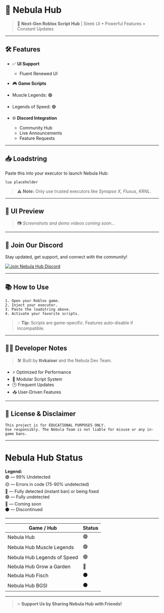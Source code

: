 # 🌌 Nebula Hub

> 🚀 **Next-Gen Roblox Script Hub** | Sleek UI • Powerful Features • Constant Updates

---

## 🛠️ Features

- ✅ **UI Support**
  - Fluent Renewed UI

- 🎮 **Game Scripts**
- Muscle Legends: 🟢
- Legends of Speed: 🟢

- 🌐 **Discord Integration**
  - Community Hub
  - Live Announcements
  - Feature Requests

---

## 📥 Loadstring

Paste this into your executor to launch Nebula Hub:

``lua
placeholder
``

> ⚠️ **Note:** Only use trusted executors like *Synapse X, Fluxus, KRNL*.

---

## 📸 UI Preview

> 📷 *Screenshots and demo videos coming soon...*

---

## 📢 Join Our Discord

Stay updated, get support, and connect with the community!

[![Join Nebula Hub Discord](https://img.shields.io/discord/000000000000000000?label=Join%20Discord&logo=discord&style=for-the-badge)](https://discord.gg/xbRqESfpD8)

---

## 📚 How to Use

```text
1. Open your Roblox game.
2. Inject your executor.
3. Paste the loadstring above.
4. Activate your favorite scripts.
```

> 💡 **Tip:** Scripts are game-specific. Features auto-disable if incompatible.

---

## 🧑‍💻 Developer Notes

> 🛠️ Built by **ttvkaiser** and the Nebula Dev Team.

- ⚡ Optimized for Performance
- 🧩 Modular Script System
- 🕒 Frequent Updates
- 📥 User-Driven Features

---

## 📄 License & Disclaimer

```
This project is for EDUCATIONAL PURPOSES ONLY.
Use responsibly. The Nebula Team is not liable for misuse or any in-game bans.
```

---

# Nebula Hub Status

**Legend:**  
🟢 — 99% Undetected  
🟡 — Errors in code (75-90% undetected)  
🔴 — Fully detected (instant ban) or being fixed  
🟣 — Fully undetected  
🔵 — Coming soon  
⚫ — Discontinued  

---

| Game / Hub                   | Status  |
|-----------------------------|---------|
| Nebula Hub                  | 🟣       |
| Nebula Hub Muscle Legends   | 🟣       |
| Nebula Hub Legends of Speed | 🟣       |
| Nebula Hub Grow a Garden    | 🔵       |
| Nebula Hub Fisch            | ⚫       |
| Nebula Hub BGSI             | ⚫       |

---

> ⭐ **Support Us by Sharing Nebula Hub with Friends!**
